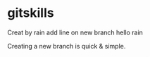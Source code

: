 # gitskills
Creat by rain
add line on new branch
hello rain

Creating a new branch is quick & simple.